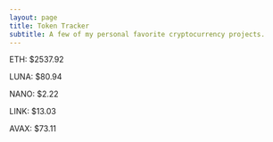 ```yaml
---
layout: page
title: Token Tracker
subtitle: A few of my personal favorite cryptocurrency projects.
---
```


<!--BEGINCRYPTOINPUT-->
ETH: $2537.92

LUNA: $80.94

NANO: $2.22

LINK: $13.03

AVAX: $73.11

<!--ENDCRYPTOINPUT-->
